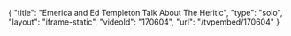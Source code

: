 {
    "title": "Emerica and Ed Templeton Talk About The Heritic",
    "type": "solo",
    "layout": "iframe-static",
    "videoId": "170604",
    "url": "\/tvpembed\/170604"
}